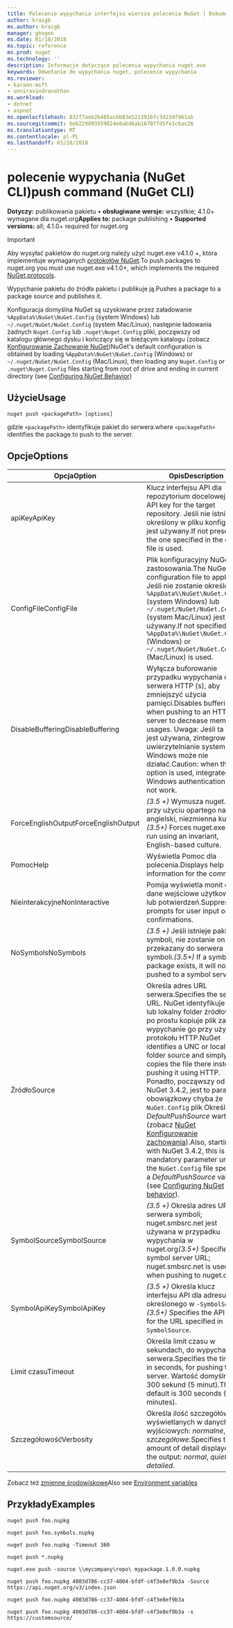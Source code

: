 ```yaml
---
title: Polecenie wypychania interfejsu wiersza polecenia NuGet | Dokumentacja firmy Microsoft
author: kraigb
ms.author: kraigb
manager: ghogen
ms.date: 01/18/2018
ms.topic: reference
ms.prod: nuget
ms.technology: ''
description: Informacje dotyczące polecenia wypychania nuget.exe
keywords: Odwołanie do wypychania nuget, polecenie wypychania
ms.reviewer:
- karann-msft
- unniravindranathan
ms.workload:
- dotnet
- aspnet
ms.openlocfilehash: 832f7aeb2b485acbb83e5213916fc3423df961ab
ms.sourcegitcommit: beb229893559824e8abd6ab16707fd5fe1c6ac26
ms.translationtype: MT
ms.contentlocale: pl-PL
ms.lasthandoff: 03/28/2018
---
```

# <a name="push-command-nuget-cli"></a><span data-ttu-id="7c906-104">polecenie wypychania (NuGet CLI)</span><span class="sxs-lookup"><span data-stu-id="7c906-104">push command (NuGet CLI)</span></span>

<span data-ttu-id="7c906-105">**Dotyczy:** publikowania pakietu &bullet; **obsługiwane wersje:** wszystkie; 4.1.0+ wymagane dla nuget.org</span><span class="sxs-lookup"><span data-stu-id="7c906-105">**Applies to:** package publishing &bullet; **Supported versions:** all; 4.1.0+ required for nuget.org</span></span>

> [!Important]
> <span data-ttu-id="7c906-106">Aby wysyłać pakietów do nuget.org należy użyć nuget.exe v4.1.0 +, która implementuje wymaganych [protokołów NuGet](../api/nuget-protocols.md).</span><span class="sxs-lookup"><span data-stu-id="7c906-106">To push packages to nuget.org you must use nuget.exe v4.1.0+, which implements the required [NuGet protocols](../api/nuget-protocols.md).</span></span>

<span data-ttu-id="7c906-107">Wypychanie pakietu do źródła pakietu i publikuje ją.</span><span class="sxs-lookup"><span data-stu-id="7c906-107">Pushes a package to a package source and publishes it.</span></span>

<span data-ttu-id="7c906-108">Konfiguracja domyślna NuGet są uzyskiwane przez załadowanie `%AppData%\NuGet\NuGet.Config` (system Windows) lub `~/.nuget/NuGet/NuGet.Config` (system Mac/Linux), następnie ładowania żadnych `Nuget.Config` lub `.nuget\Nuget.Config` pliki, począwszy od katalogu głównego dysku i kończący się w bieżącym katalogu (zobacz [Konfigurowanie Zachowanie NuGet](../consume-packages/configuring-nuget-behavior.md))</span><span class="sxs-lookup"><span data-stu-id="7c906-108">NuGet's default configuration is obtained by loading `%AppData%\NuGet\NuGet.Config` (Windows) or `~/.nuget/NuGet/NuGet.Config` (Mac/Linux), then loading any `Nuget.Config` or `.nuget\Nuget.Config` files starting from root of drive and ending in current directory (see [Configuring NuGet Behavior](../consume-packages/configuring-nuget-behavior.md))</span></span>

## <a name="usage"></a><span data-ttu-id="7c906-109">Użycie</span><span class="sxs-lookup"><span data-stu-id="7c906-109">Usage</span></span>

```cli
nuget push <packagePath> [options]
```

<span data-ttu-id="7c906-110">gdzie `<packagePath>` identyfikuje pakiet do serwera.</span><span class="sxs-lookup"><span data-stu-id="7c906-110">where `<packagePath>` identifies the package to push to the server.</span></span>

## <a name="options"></a><span data-ttu-id="7c906-111">Opcje</span><span class="sxs-lookup"><span data-stu-id="7c906-111">Options</span></span>

| <span data-ttu-id="7c906-112">Opcja</span><span class="sxs-lookup"><span data-stu-id="7c906-112">Option</span></span> | <span data-ttu-id="7c906-113">Opis</span><span class="sxs-lookup"><span data-stu-id="7c906-113">Description</span></span> |
| --- | --- |
| <span data-ttu-id="7c906-114">apiKey</span><span class="sxs-lookup"><span data-stu-id="7c906-114">ApiKey</span></span> | <span data-ttu-id="7c906-115">Klucz interfejsu API dla repozytorium docelowej.</span><span class="sxs-lookup"><span data-stu-id="7c906-115">The API key for the target repository.</span></span> <span data-ttu-id="7c906-116">Jeśli nie istnieje określony w pliku konfiguracji jest używany.</span><span class="sxs-lookup"><span data-stu-id="7c906-116">If not present,  the one specified in the config file is used.</span></span> |
| <span data-ttu-id="7c906-117">ConfigFile</span><span class="sxs-lookup"><span data-stu-id="7c906-117">ConfigFile</span></span> | <span data-ttu-id="7c906-118">Plik konfiguracyjny NuGet do zastosowania.</span><span class="sxs-lookup"><span data-stu-id="7c906-118">The NuGet configuration file to apply.</span></span> <span data-ttu-id="7c906-119">Jeśli nie zostanie określony, `%AppData%\NuGet\NuGet.Config` (system Windows) lub `~/.nuget/NuGet/NuGet.Config` (system Mac/Linux) jest używany.</span><span class="sxs-lookup"><span data-stu-id="7c906-119">If not specified, `%AppData%\NuGet\NuGet.Config` (Windows) or `~/.nuget/NuGet/NuGet.Config` (Mac/Linux) is used.</span></span>|
| <span data-ttu-id="7c906-120">DisableBuffering</span><span class="sxs-lookup"><span data-stu-id="7c906-120">DisableBuffering</span></span> | <span data-ttu-id="7c906-121">Wyłącza buforowanie przypadku wypychania do serwera HTTP (s), aby zmniejszyć użycia pamięci.</span><span class="sxs-lookup"><span data-stu-id="7c906-121">Disables buffering when pushing to an HTTP(s) server to decrease memory usages.</span></span> <span data-ttu-id="7c906-122">Uwaga: Jeśli ta opcja jest używana, zintegrowane uwierzytelnianie systemu Windows może nie działać.</span><span class="sxs-lookup"><span data-stu-id="7c906-122">Caution: when this option is used, integrated Windows authentication might not work.</span></span> |
| <span data-ttu-id="7c906-123">ForceEnglishOutput</span><span class="sxs-lookup"><span data-stu-id="7c906-123">ForceEnglishOutput</span></span> | <span data-ttu-id="7c906-124">*(3.5 +)* Wymusza nuget.exe przy użyciu opartego na język angielski, niezmienna kultura.</span><span class="sxs-lookup"><span data-stu-id="7c906-124">*(3.5+)* Forces nuget.exe to run using an invariant, English-based culture.</span></span> |
| <span data-ttu-id="7c906-125">Pomoc</span><span class="sxs-lookup"><span data-stu-id="7c906-125">Help</span></span> | <span data-ttu-id="7c906-126">Wyświetla Pomoc dla polecenia.</span><span class="sxs-lookup"><span data-stu-id="7c906-126">Displays help information for the command.</span></span> |
| <span data-ttu-id="7c906-127">Nieinterakcyjne</span><span class="sxs-lookup"><span data-stu-id="7c906-127">NonInteractive</span></span> | <span data-ttu-id="7c906-128">Pomija wyświetla monit o dane wejściowe użytkownika lub potwierdzeń.</span><span class="sxs-lookup"><span data-stu-id="7c906-128">Suppresses prompts for user input or confirmations.</span></span> |
| <span data-ttu-id="7c906-129">NoSymbols</span><span class="sxs-lookup"><span data-stu-id="7c906-129">NoSymbols</span></span> | <span data-ttu-id="7c906-130">*(3.5 +)*  Jeśli istnieje pakietu symboli, nie zostanie on przekazany do serwera symboli.</span><span class="sxs-lookup"><span data-stu-id="7c906-130">*(3.5+)* If a symbols package exists, it will not be pushed to a symbol server.</span></span> |
| <span data-ttu-id="7c906-131">Źródło</span><span class="sxs-lookup"><span data-stu-id="7c906-131">Source</span></span> | <span data-ttu-id="7c906-132">Określa adres URL serwera.</span><span class="sxs-lookup"><span data-stu-id="7c906-132">Specifies the server URL.</span></span> <span data-ttu-id="7c906-133">NuGet identyfikuje UNC lub lokalny folder źródłowy i po prostu kopiuje plik zamiast wypychanie go przy użyciu protokołu HTTP.</span><span class="sxs-lookup"><span data-stu-id="7c906-133">NuGet identifies a UNC or local folder source and simply copies the file there instead of pushing it using HTTP.</span></span>  <span data-ttu-id="7c906-134">Ponadto, począwszy od NuGet 3.4.2, jest to parametr obowiązkowy chyba że `NuGet.Config` plik Określa *DefaultPushSource* wartość (zobacz [NuGet Konfigurowanie zachowania](../consume-packages/configuring-nuget-behavior.md)).</span><span class="sxs-lookup"><span data-stu-id="7c906-134">Also, starting with NuGet 3.4.2, this is a mandatory parameter unless the `NuGet.Config` file specifies a *DefaultPushSource* value (see [Configuring NuGet behavior](../consume-packages/configuring-nuget-behavior.md)).</span></span> |
| <span data-ttu-id="7c906-135">SymbolSource</span><span class="sxs-lookup"><span data-stu-id="7c906-135">SymbolSource</span></span> | <span data-ttu-id="7c906-136">*(3.5 +)*  Określa adres URL serwera symboli; nuget.smbsrc.net jest używana w przypadku wypychania w nuget.org</span><span class="sxs-lookup"><span data-stu-id="7c906-136">*(3.5+)* Specifies the symbol server URL; nuget.smbsrc.net is used when pushing to nuget.org</span></span> |
| <span data-ttu-id="7c906-137">SymbolApiKey</span><span class="sxs-lookup"><span data-stu-id="7c906-137">SymbolApiKey</span></span> | <span data-ttu-id="7c906-138">*(3.5 +)*  Określa klucz interfejsu API dla adresu URL określonego w `-SymbolSource`.</span><span class="sxs-lookup"><span data-stu-id="7c906-138">*(3.5+)* Specifies the API key for the URL specified in `-SymbolSource`.</span></span> |
| <span data-ttu-id="7c906-139">Limit czasu</span><span class="sxs-lookup"><span data-stu-id="7c906-139">Timeout</span></span> | <span data-ttu-id="7c906-140">Określa limit czasu w sekundach, do wypychania do serwera.</span><span class="sxs-lookup"><span data-stu-id="7c906-140">Specifies the timeout, in seconds, for pushing to a server.</span></span> <span data-ttu-id="7c906-141">Wartość domyślna to 300 sekund (5 minut).</span><span class="sxs-lookup"><span data-stu-id="7c906-141">The default is 300 seconds (5 minutes).</span></span> |
| <span data-ttu-id="7c906-142">Szczegółowość</span><span class="sxs-lookup"><span data-stu-id="7c906-142">Verbosity</span></span> | <span data-ttu-id="7c906-143">Określa ilość szczegółów wyświetlanych w danych wyjściowych: *normalne*, *quiet*, *szczegółowe*.</span><span class="sxs-lookup"><span data-stu-id="7c906-143">Specifies the amount of detail displayed in the output: *normal*, *quiet*, *detailed*.</span></span> |

<span data-ttu-id="7c906-144">Zobacz też [zmienne środowiskowe](cli-ref-environment-variables.md)</span><span class="sxs-lookup"><span data-stu-id="7c906-144">Also see [Environment variables](cli-ref-environment-variables.md)</span></span>

## <a name="examples"></a><span data-ttu-id="7c906-145">Przykłady</span><span class="sxs-lookup"><span data-stu-id="7c906-145">Examples</span></span>

```cli
nuget push foo.nupkg

nuget push foo.symbols.nupkg

nuget push foo.nupkg -Timeout 360

nuget push *.nupkg

nuget.exe push -source \\mycompany\repo\ mypackage.1.0.0.nupkg

nuget push foo.nupkg 4003d786-cc37-4004-bfdf-c4f3e8ef9b3a -Source https://api.nuget.org/v3/index.json

nuget push foo.nupkg 4003d786-cc37-4004-bfdf-c4f3e8ef9b3a

nuget push foo.nupkg 4003d786-cc37-4004-bfdf-c4f3e8ef9b3a -s https://customsource/
```
